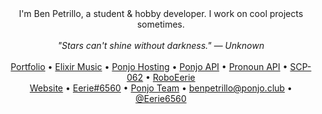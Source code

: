 <div align="center">
  I'm Ben Petrillo, a student & hobby developer. I work on cool projects sometimes.
</div>

<br>

<div align="center">
  <i>"Stars can't shine without darkness." — Unknown</i>
</div>

<br>

<div align="center">
  <a href="https://benpetrillo.dev">Portfolio</a> •
  <a href="https://ponjo.club/elixir">Elixir Music</a> •
  <a href="https://app.ponjo.club/hosting">Ponjo Hosting</a> •
  <a href="https://app.ponjo.club">Ponjo API</a> •
  <a href="https://pronoun.space">Pronoun API</a> •
  <a href="https://ponjo.club/scp-062">SCP-062</a> •
  <a href="https://ponjo.club/roboeerie">RoboEerie</a>
</div>

<div align="center">
  <a href="https://benpetrillo.dev">Website</a> •
  <a href="https://discordapp.com/users/460177285954142208">Eerie#6560</a> •
  <a href="https://ponjo.club">Ponjo Team</a> •
  <a href="mailto:benpetrillo@ponjo.club">benpetrillo@ponjo.club</a> •
  <a href="https://twitter.com/Eerie6560">@Eerie6560</a>
</div>
